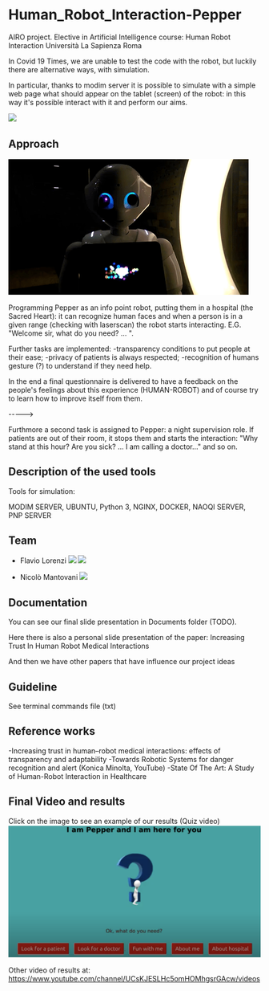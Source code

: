 # Human_Robot_Interaction-Pepper

AIRO project. Elective in Artificial Intelligence course: Human Robot Interaction
Università La Sapienza Roma

In Covid 19 Times, we are unable to test the code with the robot, but luckily there are alternative ways, with simulation.

In particular, thanks to modim server it is possible to simulate with a simple web page what should appear on the tablet (screen) of the robot: in this way it's possible interact with it and perform our aims.


<a href="https://www.dis.uniroma1.it/"><img src="http://www.dis.uniroma1.it/sites/default/files/marchio%20logo%20eng%20jpg.jpg" width="500"></a>



## Approach 

![](pepper.gif)


Programming Pepper as an info point robot, putting them in a hospital (the Sacred Heart): it can recognize human faces and when a person is in a given range (checking with laserscan) the robot starts interacting.
E.G. "Welcome sir, what do you need? ... ".

Further tasks are implemented: -transparency conditions to put people at their ease; 
-privacy of patients is always respected;
-recognition of humans gesture (?) to understand if they need help.

In the end a final questionnaire is delivered to have a feedback on the people's feelings about this experience (HUMAN-ROBOT) and of course try to learn how to improve itself from them.

----->

Furthmore a second task is assigned to Pepper: a night supervision role. If patients are out of their room, it stops them and starts the interaction: "Why stand at this hour? Are you sick? ... I am calling a doctor..." and so on.


## Description of the used tools
Tools for simulation:

MODIM SERVER, UBUNTU, Python 3, NGINX, DOCKER, NAOQI SERVER, PNP SERVER

## Team
* Flavio Lorenzi <a href="https://github.com/FlavioLorenzi"><img src="https://upload.wikimedia.org/wikipedia/commons/thumb/9/91/Octicons-mark-github.svg/1024px-Octicons-mark-github.svg.png" width="30"></a>
<a href="https://www.linkedin.com/in/flavio-lorenzi-875982171/"><img src="https://www.tecnomagazine.it/tech/wp-content/uploads/2013/05/linkedin-aggiungere-immagini.png" width="30"></a>

* Nicolò Mantovani <a href="https://github.com/Nicodman"><img src="https://upload.wikimedia.org/wikipedia/commons/thumb/9/91/Octicons-mark-github.svg/1024px-Octicons-mark-github.svg.png" width="30"></a>


## Documentation
You can see our final slide presentation in Documents folder (TODO).

Here there is also a personal slide presentation of the paper: Increasing Trust In Human Robot Medical Interactions

And then we have other papers that have influence our project ideas


## Guideline
See terminal commands file (txt)

## Reference works
-Increasing trust in human–robot medical interactions: effects of transparency and adaptability
-Towards Robotic Systems for danger recognition and alert (Konica Minolta, YouTube)
-State Of The Art: A Study of Human-Robot Interaction in Healthcare

## Final Video and results
Click on the image to see an example of our results (Quiz video)
[![SC2 Image](sample.png)](https://www.youtube.com/watch?v=IbQscip_F5M) 


Other video of results at: https://www.youtube.com/channel/UCsKJESLHc5omHOMhgsrGAcw/videos
